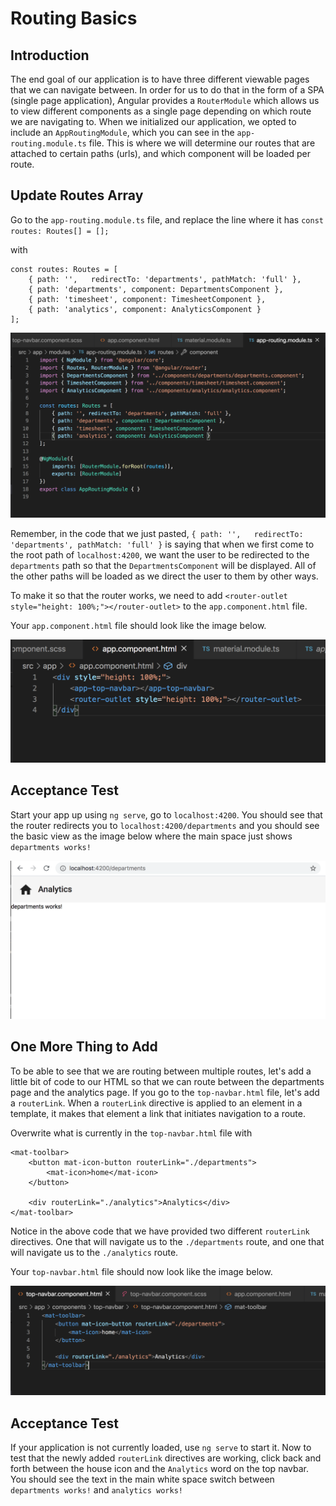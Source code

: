 # Routing Basics

## Introduction

The end goal of our application is to have three different viewable pages that we can navigate between. In order for us to do that in the form of a SPA (single page application), Angular provides a `RouterModule` which allows us to view different components as a single page depending on which route we are navigating to. When we initialized our application, we opted to include an `AppRoutingModule`, which you can see in the `app-routing.module.ts` file. This is where we will determine our routes that are attached to certain paths (urls), and which component will be loaded per route.

## Update Routes Array

Go to the `app-routing.module.ts` file, and replace the line where it has 
`const routes: Routes[] = [];`

with
```
const routes: Routes = [
    { path: '',   redirectTo: 'departments', pathMatch: 'full' },
    { path: 'departments', component: DepartmentsComponent },
    { path: 'timesheet', component: TimesheetComponent },
    { path: 'analytics', component: AnalyticsComponent }
];
```

![](img/routing_pathes.png)

Remember, in the code that we just pasted, `{ path: '',   redirectTo: 'departments', pathMatch: 'full' }` is saying that when we first come to the root path of `localhost:4200`, we want the user to be redirected to the `departments` path so that the `DepartmentsComponent` will be displayed. All of the other paths will be loaded as we direct the user to them by other ways.

To make it so that the router works, we need to add `<router-outlet style="height: 100%;"></router-outlet>` to the `app.component.html` file.

Your `app.component.html` file should look like the image below.

![](img/router_outlet.png)

## Acceptance Test

Start your app up using `ng serve`, go to `localhost:4200`. You should see that the router redirects you to `localhost:4200/departments` and you should see the basic view as the image below where the main space just shows `departments works!`

![](img/empty_departments.png)

## One More Thing to Add

To be able to see that we are routing between multiple routes, let's add a little bit of code to our HTML so that we can route between the departments page and the analytics page. If you go to the `top-navbar.html` file, let's add a `routerLink`. When a `routerLink` directive is applied to an element in a template, it makes that element a link that initiates navigation to a route.

Overwrite what is currently in the `top-navbar.html` file with
```
<mat-toolbar>
    <button mat-icon-button routerLink="./departments">
        <mat-icon>home</mat-icon>
    </button>

    <div routerLink="./analytics">Analytics</div>
</mat-toolbar>
```

Notice in the above code that we have provided two different `routerLink` directives. One that will navigate us to the `./departments` route, and one that will navigate us to the `./analytics` route. 

Your `top-navbar.html` file should now look like the image below.

![](img/routerlink.png)

## Acceptance Test

If your application is not currently loaded, use `ng serve` to start it. Now to test that the newly added `routerLink` directives are working, click back and forth between the house icon and the `Analytics` word on the top navbar. You should see the text in the main white space switch between `departments works!` and `analytics works!`


